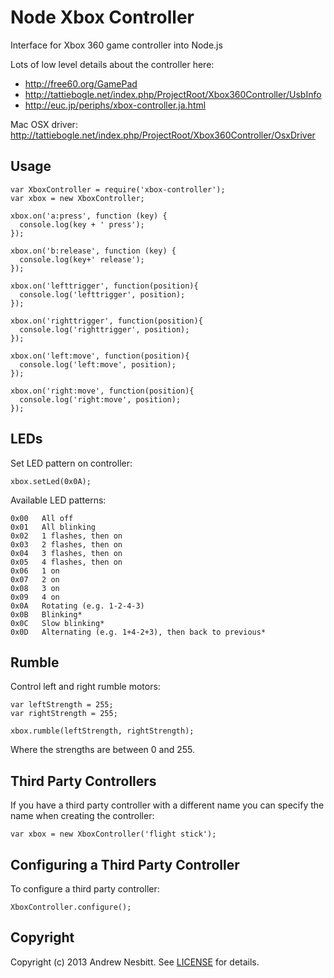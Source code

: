 # Node Xbox Controller

Interface for Xbox 360 game controller into Node.js

Lots of low level details about the controller here: 
* http://free60.org/GamePad
* http://tattiebogle.net/index.php/ProjectRoot/Xbox360Controller/UsbInfo
* http://euc.jp/periphs/xbox-controller.ja.html

Mac OSX driver: http://tattiebogle.net/index.php/ProjectRoot/Xbox360Controller/OsxDriver

## Usage

    var XboxController = require('xbox-controller');
    var xbox = new XboxController;

    xbox.on('a:press', function (key) {
      console.log(key + ' press');
    });

    xbox.on('b:release', function (key) {
      console.log(key+' release');
    });

    xbox.on('lefttrigger', function(position){
      console.log('lefttrigger', position);
    });

    xbox.on('righttrigger', function(position){
      console.log('righttrigger', position);
    });

    xbox.on('left:move', function(position){
      console.log('left:move', position);
    });

    xbox.on('right:move', function(position){
      console.log('right:move', position);
    });
    
## LEDs

Set LED pattern on controller:

    xbox.setLed(0x0A);

Available LED patterns:

    0x00   All off
    0x01   All blinking
    0x02   1 flashes, then on
    0x03   2 flashes, then on
    0x04   3 flashes, then on
    0x05   4 flashes, then on
    0x06   1 on
    0x07   2 on
    0x08   3 on
    0x09   4 on
    0x0A   Rotating (e.g. 1-2-4-3)
    0x0B   Blinking*
    0x0C   Slow blinking*
    0x0D   Alternating (e.g. 1+4-2+3), then back to previous*

## Rumble

Control left and right rumble motors:

    var leftStrength = 255;
    var rightStrength = 255;

    xbox.rumble(leftStrength, rightStrength);

Where the strengths are between 0 and 255.

## Third Party Controllers

If you have a third party controller with a different name you can specify the name when creating the controller:

    var xbox = new XboxController('flight stick');
    
## Configuring a Third Party Controller

To configure a third party controller:

    XboxController.configure();

## Copyright

Copyright (c) 2013 Andrew Nesbitt. See [LICENSE](https://github.com/andrew/node-xbox-controller/blob/master/LICENSE) for details.
